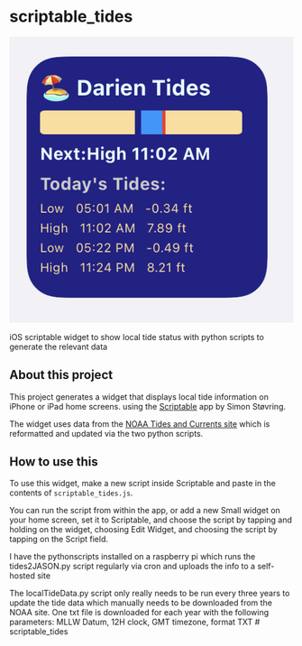 # scriptable_tides

![widget](https://github.com/shuttermonkey/scriptable_tides/blob/main/screenshots/widget.jpg)



iOS scriptable widget to show local tide status with python scripts to generate the relevant data

## About this project

This project generates a widget that displays local tide information on iPhone or iPad home screens. using the [Scriptable](https://scriptable.app) app by Simon Støvring.

The widget uses data from the [NOAA Tides and Currents site](https://tidesandcurrents.noaa.gov/noaatideannual.html?id=8468448) which is reformatted and updated via the two python scripts. 

## How to use this

To use this widget, make a new script inside Scriptable and paste in the contents of `scriptable_tides.js`. 

You can run the script from within the app, or add a new Small widget on your home screen, set it to Scriptable, and choose the script by tapping and holding on the widget, choosing Edit Widget, and choosing the script by tapping on the Script field. 

I have the pythonscripts installed on a raspberry pi which runs the tides2JASON.py script regularly via cron and uploads the info to a self-hosted site

The localTideData.py script only really needs to be run every three years to update the tide data which manually needs to be downloaded from the NOAA site. One txt file is downloaded for each year with the following parameters: MLLW Datum, 12H clock, GMT timezone, format TXT # scriptable_tides
